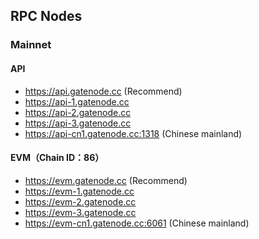 ## RPC Nodes

### Mainnet

#### API

* https://api.gatenode.cc  (Recommend)
* https://api-1.gatenode.cc
* https://api-2.gatenode.cc
* https://api-3.gatenode.cc
* https://api-cn1.gatenode.cc:1318  (Chinese mainland)



#### EVM（Chain ID：86）

* https://evm.gatenode.cc  (Recommend)
* https://evm-1.gatenode.cc 
* https://evm-2.gatenode.cc
* https://evm-3.gatenode.cc
* https://evm-cn1.gatenode.cc:6061  (Chinese mainland)








